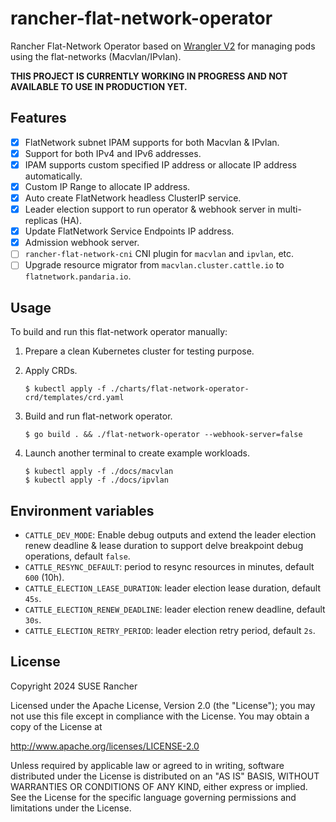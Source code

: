 # rancher-flat-network-operator

Rancher Flat-Network Operator based on [Wrangler V2](https://github.com/rancher/wrangler/) for managing
pods using the flat-networks (Macvlan/IPvlan).

**THIS PROJECT IS CURRENTLY WORKING IN PROGRESS AND NOT AVAILABLE TO USE IN PRODUCTION YET.**

## Features

- [x] FlatNetwork subnet IPAM supports for both Macvlan & IPvlan.
- [x] Support for both IPv4 and IPv6 addresses.
- [x] IPAM supports custom specified IP address or allocate IP address automatically.
- [x] Custom IP Range to allocate IP address.
- [x] Auto create FlatNetwork headless ClusterIP service.
- [x] Leader election support to run operator & webhook server in multi-replicas (HA).
- [x] Update FlatNetwork Service Endpoints IP address.
- [x] Admission webhook server.
- [ ] `rancher-flat-network-cni` CNI plugin for `macvlan` and `ipvlan`, etc.
- [ ] Upgrade resource migrator from `macvlan.cluster.cattle.io` to `flatnetwork.pandaria.io`.

## Usage

To build and run this flat-network operator manually:

1. Prepare a clean Kubernetes cluster for testing purpose.

1. Apply CRDs.

    ```console
    $ kubectl apply -f ./charts/flat-network-operator-crd/templates/crd.yaml
    ```

1. Build and run flat-network operator.

    ```console
    $ go build . && ./flat-network-operator --webhook-server=false
    ```

1. Launch another terminal to create example workloads.

    ```console
    $ kubectl apply -f ./docs/macvlan
    $ kubectl apply -f ./docs/ipvlan
    ```

## Environment variables

- `CATTLE_DEV_MODE`: Enable debug outputs and extend the leader election renew deadline & lease duration to support delve breakpoint debug operations, default `false`.
- `CATTLE_RESYNC_DEFAULT`: period to resync resources in minutes, default `600` (10h).
- `CATTLE_ELECTION_LEASE_DURATION`: leader election lease duration, default `45s`.
- `CATTLE_ELECTION_RENEW_DEADLINE`: leader election renew deadline, default `30s`.
- `CATTLE_ELECTION_RETRY_PERIOD`: leader election retry period, default `2s`.

## License

Copyright 2024 SUSE Rancher

Licensed under the Apache License, Version 2.0 (the "License");
you may not use this file except in compliance with the License.
You may obtain a copy of the License at

http://www.apache.org/licenses/LICENSE-2.0

Unless required by applicable law or agreed to in writing, software
distributed under the License is distributed on an "AS IS" BASIS,
WITHOUT WARRANTIES OR CONDITIONS OF ANY KIND, either express or implied.
See the License for the specific language governing permissions and
limitations under the License.
